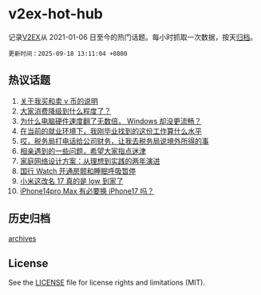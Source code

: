 # v2ex-hot-hub

 记录[V2EX](https://www.v2ex.com/)从 2021-01-06 日至今的热门话题。每小时抓取一次数据，按天[归档](archives)。

`更新时间：2025-09-18 13:11:04 +0800`

## 热议话题

1. [关于我买和卖 v 币的说明](https://www.v2ex.com/t/1160134)
1. [大家消费降级到什么程度了？](https://www.v2ex.com/t/1160070)
1. [为什么电脑硬件速度翻了无数倍， Windows 却没更流畅？](https://www.v2ex.com/t/1159930)
1. [在当前的就业环境下，我刚毕业找到的这份工作算什么水平](https://www.v2ex.com/t/1160001)
1. [哎，税务局打电话给公司财务，让我去税务局说境外所得的事](https://www.v2ex.com/t/1160012)
1. [相亲遇到的一些问题，希望大家指点迷津](https://www.v2ex.com/t/1160089)
1. [家庭网络设计方案：从理想到实践的两年演进](https://www.v2ex.com/t/1159920)
1. [国行 Watch 开通房颤和睡眠呼吸暂停](https://www.v2ex.com/t/1159981)
1. [小米这改名 17 真的是 low 到家了](https://www.v2ex.com/t/1159975)
1. [iPhone14pro Max 有必要换 iPhone17 吗？](https://www.v2ex.com/t/1160081)

## 历史归档

[archives](archives)

## License

See the [LICENSE](LICENSE) file for license rights and limitations (MIT).
